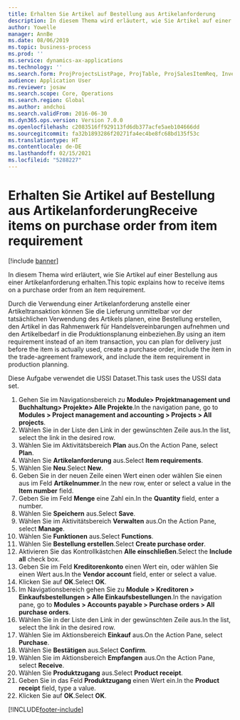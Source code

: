 ```yaml
---
title: Erhalten Sie Artikel auf Bestellung aus Artikelanforderung
description: In diesem Thema wird erläutert, wie Sie Artikel auf einer Bestellung aus einer Artikelanforderung erhalten.
author: Yowelle
manager: AnnBe
ms.date: 08/06/2019
ms.topic: business-process
ms.prod: ''
ms.service: dynamics-ax-applications
ms.technology: ''
ms.search.form: ProjProjectsListPage, ProjTable, ProjSalesItemReq, InventItemIdLookupSimple, PurchCreateFromSalesOrder, VendAccountItemLookup, PurchTable, PurchEditLines
audience: Application User
ms.reviewer: josaw
ms.search.scope: Core, Operations
ms.search.region: Global
ms.author: andchoi
ms.search.validFrom: 2016-06-30
ms.dyn365.ops.version: Version 7.0.0
ms.openlocfilehash: c2083516ff929113fd6db377acfe5aeb104666dd
ms.sourcegitcommit: fa32b1893286f20271fa4ec4be8fc68bd135f53c
ms.translationtype: HT
ms.contentlocale: de-DE
ms.lasthandoff: 02/15/2021
ms.locfileid: "5288227"
---
```

# <a name="receive-items-on-purchase-order-from-item-requirement"></a><span data-ttu-id="11f40-103">Erhalten Sie Artikel auf Bestellung aus Artikelanforderung</span><span class="sxs-lookup"><span data-stu-id="11f40-103">Receive items on purchase order from item requirement</span></span>

[!include [banner](../../includes/banner.md)]

<span data-ttu-id="11f40-104">In diesem Thema wird erläutert, wie Sie Artikel auf einer Bestellung aus einer Artikelanforderung erhalten.</span><span class="sxs-lookup"><span data-stu-id="11f40-104">This topic explains how to receive items on a purchase order from an item requirement.</span></span>

<span data-ttu-id="11f40-105">Durch die Verwendung einer Artikelanforderung anstelle einer Artikeltransaktion können Sie die Lieferung unmittelbar vor der tatsächlichen Verwendung des Artikels planen, eine Bestellung erstellen, den Artikel in das Rahmenwerk für Handelsvereinbarungen aufnehmen und den Artikelbedarf in die Produktionsplanung einbeziehen.</span><span class="sxs-lookup"><span data-stu-id="11f40-105">By using an item requirement instead of an item transaction, you can plan for delivery just before the item is actually used, create a purchase order, include the item in the trade-agreement framework, and include the item requirement in production planning.</span></span> 

<span data-ttu-id="11f40-106">Diese Aufgabe verwendet die USSI Dataset.</span><span class="sxs-lookup"><span data-stu-id="11f40-106">This task uses the USSI data set.</span></span>

1. <span data-ttu-id="11f40-107">Gehen Sie im Navigationsbereich zu **Module> Projektmanagement und Buchhaltung> Projekte> Alle Projekte**.</span><span class="sxs-lookup"><span data-stu-id="11f40-107">In the navigation pane, go to **Modules > Project management and accounting > Projects > All projects**.</span></span>
2. <span data-ttu-id="11f40-108">Wählen Sie in der Liste den Link in der gewünschten Zeile aus.</span><span class="sxs-lookup"><span data-stu-id="11f40-108">In the list, select the link in the desired row.</span></span>
3. <span data-ttu-id="11f40-109">Wählen Sie im Aktivitätsbereich **Plan** aus.</span><span class="sxs-lookup"><span data-stu-id="11f40-109">On the Action Pane, select **Plan**.</span></span>
4. <span data-ttu-id="11f40-110">Wählen Sie **Artikelanforderung** aus.</span><span class="sxs-lookup"><span data-stu-id="11f40-110">Select **Item requirements**.</span></span>
5. <span data-ttu-id="11f40-111">Wählen Sie **Neu**.</span><span class="sxs-lookup"><span data-stu-id="11f40-111">Select **New**.</span></span>
6. <span data-ttu-id="11f40-112">Geben Sie in der neuen Zeile einen Wert einen oder wählen Sie einen aus im Feld **Artikelnummer**.</span><span class="sxs-lookup"><span data-stu-id="11f40-112">In the new row, enter or select a value in the **Item number** field.</span></span>
7. <span data-ttu-id="11f40-113">Geben Sie im Feld **Menge** eine Zahl ein.</span><span class="sxs-lookup"><span data-stu-id="11f40-113">In the **Quantity** field, enter a number.</span></span>
8. <span data-ttu-id="11f40-114">Wählen Sie **Speichern** aus.</span><span class="sxs-lookup"><span data-stu-id="11f40-114">Select **Save**.</span></span>
9. <span data-ttu-id="11f40-115">Wählen Sie im Aktivitätsbereich **Verwalten** aus.</span><span class="sxs-lookup"><span data-stu-id="11f40-115">On the Action Pane, select **Manage**.</span></span>
10. <span data-ttu-id="11f40-116">Wählen Sie **Funktionen** aus.</span><span class="sxs-lookup"><span data-stu-id="11f40-116">Select **Functions**.</span></span>
11. <span data-ttu-id="11f40-117">Wählen Sie **Bestellung erstellen**.</span><span class="sxs-lookup"><span data-stu-id="11f40-117">Select **Create purchase order**.</span></span>
12. <span data-ttu-id="11f40-118">Aktivieren Sie das Kontrollkästchen **Alle einschließen**.</span><span class="sxs-lookup"><span data-stu-id="11f40-118">Select the **Include all** check box.</span></span>
13. <span data-ttu-id="11f40-119">Geben Sie im Feld **Kreditorenkonto** einen Wert ein, oder wählen Sie einen Wert aus.</span><span class="sxs-lookup"><span data-stu-id="11f40-119">In the **Vendor account** field, enter or select a value.</span></span>
14. <span data-ttu-id="11f40-120">Klicken Sie auf **OK**.</span><span class="sxs-lookup"><span data-stu-id="11f40-120">Select **OK**.</span></span>
15. <span data-ttu-id="11f40-121">Im Navigationsbereich gehen Sie zu **Module > Kreditoren > Einkaufsbestellungen > Alle Einkaufsbestellungen**.</span><span class="sxs-lookup"><span data-stu-id="11f40-121">In the navigation pane, go to **Modules > Accounts payable > Purchase orders > All purchase orders**.</span></span>
16. <span data-ttu-id="11f40-122">Wählen Sie in der Liste den Link in der gewünschten Zeile aus.</span><span class="sxs-lookup"><span data-stu-id="11f40-122">In the list, select the link in the desired row.</span></span>
17. <span data-ttu-id="11f40-123">Wählen Sie im Aktionsbereich **Einkauf** aus.</span><span class="sxs-lookup"><span data-stu-id="11f40-123">On the Action Pane, select **Purchase**.</span></span>
18. <span data-ttu-id="11f40-124">Wählen Sie **Bestätigen** aus.</span><span class="sxs-lookup"><span data-stu-id="11f40-124">Select **Confirm**.</span></span>
19. <span data-ttu-id="11f40-125">Wählen Sie im Aktionsbereich **Empfangen** aus.</span><span class="sxs-lookup"><span data-stu-id="11f40-125">On the Action Pane, select **Receive**.</span></span>
20. <span data-ttu-id="11f40-126">Wählen Sie **Produktzugang** aus.</span><span class="sxs-lookup"><span data-stu-id="11f40-126">Select **Product receipt**.</span></span>
21. <span data-ttu-id="11f40-127">Geben Sie in das Feld **Produktzugang** einen Wert ein.</span><span class="sxs-lookup"><span data-stu-id="11f40-127">In the **Product receipt** field, type a value.</span></span>
22. <span data-ttu-id="11f40-128">Klicken Sie auf **OK**.</span><span class="sxs-lookup"><span data-stu-id="11f40-128">Select **OK**.</span></span>



[!INCLUDE[footer-include](../../includes/footer-banner.md)]
